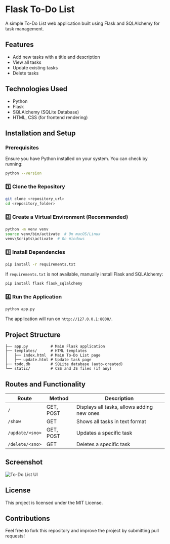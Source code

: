 # Flask To-Do List

A simple To-Do List web application built using Flask and SQLAlchemy for task management.

## Features
- Add new tasks with a title and description
- View all tasks
- Update existing tasks
- Delete tasks

## Technologies Used
- Python
- Flask
- SQLAlchemy (SQLite Database)
- HTML, CSS (for frontend rendering)

## Installation and Setup

### Prerequisites
Ensure you have Python installed on your system. You can check by running:
```sh
python --version
```

### 1️⃣ Clone the Repository
```sh
git clone <repository_url>
cd <repository_folder>
```

### 2️⃣ Create a Virtual Environment (Recommended)
```sh
python -m venv venv
source venv/bin/activate  # On macOS/Linux
venv\Scripts\activate  # On Windows
```

### 3️⃣ Install Dependencies
```sh
pip install -r requirements.txt
```
If `requirements.txt` is not available, manually install Flask and SQLAlchemy:
```sh
pip install flask flask_sqlalchemy
```

### 4️⃣ Run the Application
```sh
python app.py
```
The application will run on `http://127.0.0.1:8000/`.

## Project Structure
```
├── app.py          # Main Flask application
├── templates/      # HTML templates
│   ├── index.html  # Main To-Do List page
│   ├── update.html # Update task page
├── todo.db         # SQLite database (auto-created)
└── static/         # CSS and JS files (if any)
```

## Routes and Functionality
| Route | Method | Description |
|--------|--------|--------------------------|
| `/` | GET, POST | Displays all tasks, allows adding new ones |
| `/show` | GET | Shows all tasks in text format |
| `/update/<sno>` | GET, POST | Updates a specific task |
| `/delete/<sno>` | GET | Deletes a specific task |

## Screenshot
![To-Do List UI](./screenshot.png)

## License
This project is licensed under the MIT License.

## Contributions
Feel free to fork this repository and improve the project by submitting pull requests!

